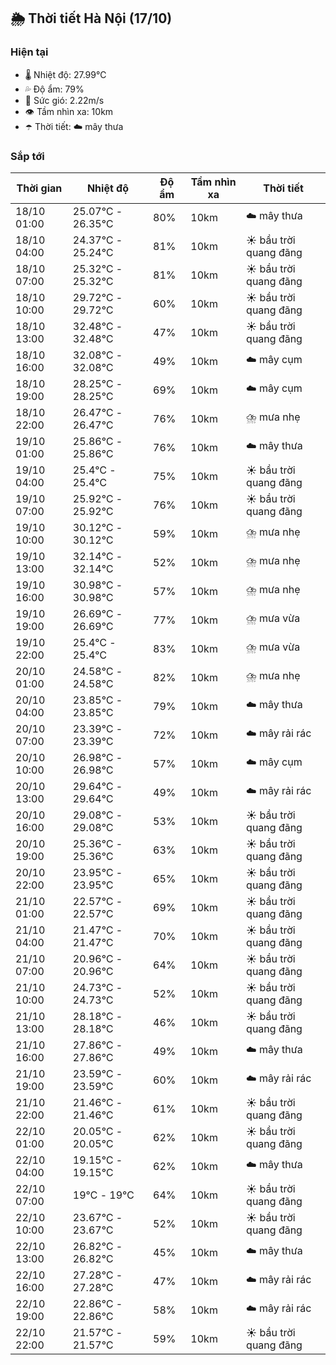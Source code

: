 ## 🌦️ Thời tiết Hà Nội (17/10)

### Hiện tại

- 🌡️ Nhiệt độ: 27.99℃
- 💦 Độ ẩm: 79%
- 💨 Sức gió: 2.22m/s
- 👁️ Tầm nhìn xa: 10km
- ☂️ Thời tiết: ☁️ mây thưa

### Sắp tới

| Thời gian | Nhiệt độ | Độ ẩm | Tầm nhìn xa | Thời tiết |
| --- | --- | --- | --- | --- |
| 18/10 01:00 | 25.07℃ - 26.35℃ | 80% | 10km | ☁️ mây thưa |
| 18/10 04:00 | 24.37℃ - 25.24℃ | 81% | 10km | ☀️ bầu trời quang đãng |
| 18/10 07:00 | 25.32℃ - 25.32℃ | 81% | 10km | ☀️ bầu trời quang đãng |
| 18/10 10:00 | 29.72℃ - 29.72℃ | 60% | 10km | ☀️ bầu trời quang đãng |
| 18/10 13:00 | 32.48℃ - 32.48℃ | 47% | 10km | ☀️ bầu trời quang đãng |
| 18/10 16:00 | 32.08℃ - 32.08℃ | 49% | 10km | ☁️ mây cụm |
| 18/10 19:00 | 28.25℃ - 28.25℃ | 69% | 10km | ☁️ mây cụm |
| 18/10 22:00 | 26.47℃ - 26.47℃ | 76% | 10km | ⛈️ mưa nhẹ |
| 19/10 01:00 | 25.86℃ - 25.86℃ | 76% | 10km | ☁️ mây thưa |
| 19/10 04:00 | 25.4℃ - 25.4℃ | 75% | 10km | ☀️ bầu trời quang đãng |
| 19/10 07:00 | 25.92℃ - 25.92℃ | 76% | 10km | ☀️ bầu trời quang đãng |
| 19/10 10:00 | 30.12℃ - 30.12℃ | 59% | 10km | ⛈️ mưa nhẹ |
| 19/10 13:00 | 32.14℃ - 32.14℃ | 52% | 10km | ⛈️ mưa nhẹ |
| 19/10 16:00 | 30.98℃ - 30.98℃ | 57% | 10km | ⛈️ mưa nhẹ |
| 19/10 19:00 | 26.69℃ - 26.69℃ | 77% | 10km | ⛈️ mưa vừa |
| 19/10 22:00 | 25.4℃ - 25.4℃ | 83% | 10km | ⛈️ mưa vừa |
| 20/10 01:00 | 24.58℃ - 24.58℃ | 82% | 10km | ⛈️ mưa nhẹ |
| 20/10 04:00 | 23.85℃ - 23.85℃ | 79% | 10km | ☁️ mây thưa |
| 20/10 07:00 | 23.39℃ - 23.39℃ | 72% | 10km | ☁️ mây rải rác |
| 20/10 10:00 | 26.98℃ - 26.98℃ | 57% | 10km | ☁️ mây cụm |
| 20/10 13:00 | 29.64℃ - 29.64℃ | 49% | 10km | ☁️ mây rải rác |
| 20/10 16:00 | 29.08℃ - 29.08℃ | 53% | 10km | ☀️ bầu trời quang đãng |
| 20/10 19:00 | 25.36℃ - 25.36℃ | 63% | 10km | ☀️ bầu trời quang đãng |
| 20/10 22:00 | 23.95℃ - 23.95℃ | 65% | 10km | ☀️ bầu trời quang đãng |
| 21/10 01:00 | 22.57℃ - 22.57℃ | 69% | 10km | ☀️ bầu trời quang đãng |
| 21/10 04:00 | 21.47℃ - 21.47℃ | 70% | 10km | ☀️ bầu trời quang đãng |
| 21/10 07:00 | 20.96℃ - 20.96℃ | 64% | 10km | ☀️ bầu trời quang đãng |
| 21/10 10:00 | 24.73℃ - 24.73℃ | 52% | 10km | ☀️ bầu trời quang đãng |
| 21/10 13:00 | 28.18℃ - 28.18℃ | 46% | 10km | ☀️ bầu trời quang đãng |
| 21/10 16:00 | 27.86℃ - 27.86℃ | 49% | 10km | ☁️ mây thưa |
| 21/10 19:00 | 23.59℃ - 23.59℃ | 60% | 10km | ☁️ mây rải rác |
| 21/10 22:00 | 21.46℃ - 21.46℃ | 61% | 10km | ☀️ bầu trời quang đãng |
| 22/10 01:00 | 20.05℃ - 20.05℃ | 62% | 10km | ☀️ bầu trời quang đãng |
| 22/10 04:00 | 19.15℃ - 19.15℃ | 62% | 10km | ☁️ mây thưa |
| 22/10 07:00 | 19℃ - 19℃ | 64% | 10km | ☀️ bầu trời quang đãng |
| 22/10 10:00 | 23.67℃ - 23.67℃ | 52% | 10km | ☀️ bầu trời quang đãng |
| 22/10 13:00 | 26.82℃ - 26.82℃ | 45% | 10km | ☁️ mây thưa |
| 22/10 16:00 | 27.28℃ - 27.28℃ | 47% | 10km | ☁️ mây rải rác |
| 22/10 19:00 | 22.86℃ - 22.86℃ | 58% | 10km | ☁️ mây rải rác |
| 22/10 22:00 | 21.57℃ - 21.57℃ | 59% | 10km | ☀️ bầu trời quang đãng |
